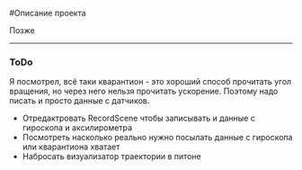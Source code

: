 #Описание проекта

Позже

---

### ToDo

Я посмотрел, всё таки кварантион - это хороший способ прочитать угол вращения, но через него нельзя прочитать ускорение. Поэтому надо писать и просто данные с датчиков. 

- Отредактровать RecordScene чтобы записывать и данные с гироскопа и аксилирометра
- Посмотреть насколько реально нужно посылать данные с гироскопа или кварантиона хватает
- Набросать визуализатор траектории в питоне
